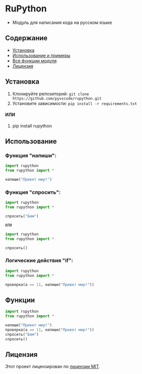 # RuPython
- Модуль для написания кода на русском языке

## Содержание

- [Установка](#установка)
- [Использование и примеры](#использование)
- [Все функции модуля](#Функции)
- [Лицензия](#лицензия)

## Установка

1. Клонируйте репозиторий: `git clone https://github.com/pyvscode/rupython.git`
2. Установите зависимости: `pip install -r requirements.txt`

#### ИЛИ

1. pip install rupython

## Использование

### Функция "напиши":

```py
import rupython
from rupython import *

напиши("Привет мир!")
```

### Функция "спросить":

```py
import rupython
from rupython import *

спросить("Бим")

ИЛИ

import rupython
from rupython import *

спросить()
```

### Логические действия "if":

```py
import rupython
from rupython import *

проверка(a == 11, напиши("Привет мир!"))
```

## Функции

```py
import rupython
from rupython import *

напиши("Привет мир!")
проверка(a == 11, напиши("Привет мир!"))
спросить("Бим")
спросить()
```

## Лицензия

Этот проект лицензирован по [лицензии MIT](LICENSE).
